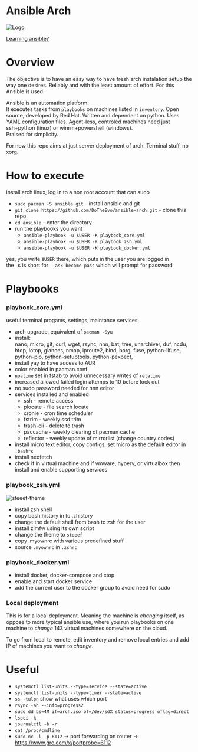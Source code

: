 # Ansible Arch

![Logo](https://i.imgur.com/yAyr3S2.png)

[Learning ansible?](https://www.youtube.com/watch?v=goclfp6a2IQ&list=PL2_OBreMn7FqZkvMYt6ATmgC0KAGGJNAN)

# Overview

The objective is to have an easy way to have fresh arch instalation setup
the way one desires. Reliably and with the least amount of effort.
For this Ansible is used.

Ansible is an automation platform.<br>
It executes tasks from `playbooks` on machines listed in `inventory`.
Open source, developed by Red Hat.
Written and dependent on python. Uses YAML configuration files.
Agent-less, controled machines need just ssh+python (linux) or
winrm+powershell (windows).<br>
Praised for simplicity.

For now this repo aims at just server deployment of arch.
Terminal stuff, no xorg.

# How to execute

install arch linux, log in to a non root account that can sudo

* `sudo pacman -S ansible git` - install ansible and git
* `git clone https://github.com/DoTheEvo/ansible-arch.git` - clone this repo
* `cd ansible` - enter the directory
* run the playbooks you want
    * `ansible-playbook -u $USER -K playbook_core.yml`
    * `ansible-playbook -u $USER -K playbook_zsh.yml`
    * `ansible-playbook -u $USER -K playbook_docker.yml`

yes, you write `$USER` there, which puts in the user you are logged in <br>
the `-K` is short for `--ask-become-pass` which will prompt for password

# Playbooks

### playbook_core.yml

useful terminal progams, settings, maintance services, 

* arch upgrade, equivalent of `pacman -Syu`
* install:<br>
  nano, micro, git, curl, wget, rsync, nnn, bat, tree, unarchiver, duf, ncdu,
  htop, iotop, glances, nmap, iproute2, bind, borg, fuse,
  python-llfuse, python-pip, python-setuptools, python-pexpect, 
* install yay to have access to AUR
* color enabled in pacman.conf
* `noatime` set in fstab to avoid unnecessary writes of `relatime`
* increased allowed failed login attemps to 10 before lock out
* no sudo password needed for nnn editor
* services installed and enabled
    * ssh - remote access
    * plocate - file search locate
    * cronie - cron time scheduler
    * fstrim - weekly ssd trim
    * trash-cli - delete to trash
    * paccache - weekly clearing of pacman cache
    * reflector - weekly update of mirrorlist (change country codes)
* install micro text editor, copy configs,
  set micro as the default editor in `.bashrc`
* install neofetch
* check if in virtual machine and if vmware, hyperv, or virtualbox then
  install and enable supporting services

### playbook_zsh.yml

![steeef-theme](https://i.imgur.com/ZAvdYSU.png)

* install zsh shell
* copy bash history in to .zhistory
* change the default shell from bash to zsh for the user
* install zimfw using its own script
* change the theme to `steeef`
* copy .myownrc with various predefined stuff
* source `.myownrc` in `.zshrc`

### playbook_docker.yml

* install docker, docker-compose and ctop
* enable and start docker service
* add the current user to the docker group to avoid need for sudo


### Local deployment

This is for a local deployment.
Meaning the machine is *changing* itself,
as oppose to more typical ansible use, where you run playbooks on one machine
to *change* 143 virtual machines somewhere on the cloud.

To go from local to remote, edit inventory and remove local entries
and add IP of machines you want to *change*.

# Useful

* `systemctl list-units --type=service --state=active`
* `systemctl list-units --type=timer --state=active`
* `ss -tulpn`
   show what uses which port
* `rsync -ah --info=progress2`
* `sudo dd bs=4M if=arch.iso of=/dev/sdX status=progress oflag=direct`
* `lspci -k`
* `journalctl -b -r`
* `cat /proc/cmdline`
* `sudo nc -l -p 6112` -> port forwarding on router -> https://www.grc.com/x/portprobe=6112
